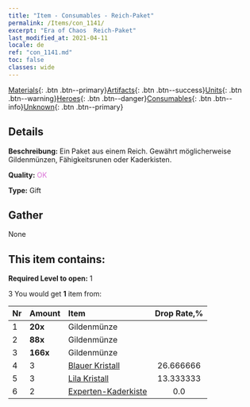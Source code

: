 ```yaml
---
title: "Item - Consumables - Reich-Paket"
permalink: /Items/con_1141/
excerpt: "Era of Chaos  Reich-Paket"
last_modified_at: 2021-04-11
locale: de
ref: "con_1141.md"
toc: false
classes: wide
---
```

 [Materials](/de/Items/){: .btn .btn--primary}[Artifacts](/de/Items/Artifacts/){: .btn .btn--success}[Units](/de/Items/Units/){: .btn .btn--warning}[Heroes](/de/Items/Heroes/){: .btn .btn--danger}[Consumables](/de/Items/Consumables/){: .btn .btn--info}[Unknown](/de/Items/Unknown/){: .btn .btn--primary}

## Details
 **Beschreibung:** Ein Paket aus einem Reich. Gewährt möglicherweise Gildenmünzen, Fähigkeitsrunen oder Kaderkisten.

 **Quality:** <span style="color: #DA70D6">OK</span>

 **Type:** Gift

## Gather

  None

## This item contains:

 **Required Level to open:** 1

 3 You would get **1** item  from:

  | Nr | Amount |     Item    | Drop Rate,% |
  |:---|:-------|:------------|:---------:|
  | 1 |  **20x** | Gildenmünze |  | 26.666666 | 
  | 2 |  **88x** | Gildenmünze |  | 20.0 | 
  | 3 |  **166x** | Gildenmünze |  | 13.333333 | 
  | 4 | 3 | [Blauer Kristall](/de/Items/con_716/) | 26.666666 | 
  | 5 | 3 | [Lila Kristall](/de/Items/con_720/) | 13.333333 | 
  | 6 | 2 | [Experten-Kaderkiste](/de/Items/con_770/) | 0.0 | 

